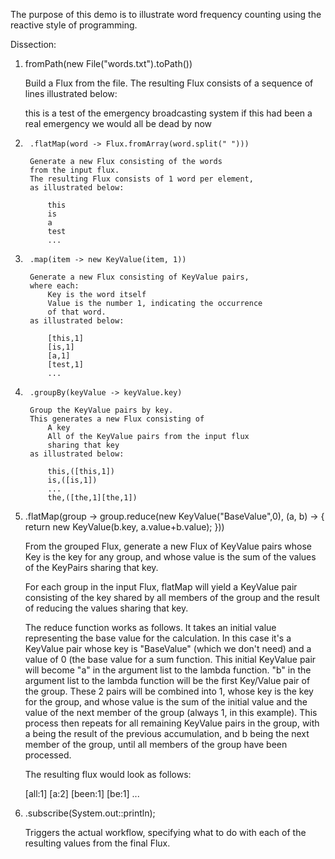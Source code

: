 The purpose of this demo is to illustrate word frequency 
counting using the reactive style of programming.

Dissection:

1.	fromPath(new File("words.txt").toPath())

	Build a Flux from the file.
	The resulting Flux consists of a sequence of lines
	illustrated below:
	
	this is a test of the emergency broadcasting system
	if this had been a real emergency
	we would all be dead by now
	
2.		.flatMap(word -> Flux.fromArray(word.split(" ")))

		Generate a new Flux consisting of the words
		from the input flux.
		The resulting Flux consists of 1 word per element,
		as illustrated below:
		
			this
			is
			a
			test
			...
		
3.		.map(item -> new KeyValue(item, 1))

		Generate a new Flux consisting of KeyValue pairs, 
		where each:
			Key is the word itself
			Value is the number 1, indicating the occurrence
			of that word.
		as illustrated below:
		
			[this,1]
			[is,1]
			[a,1]
			[test,1]
			...
			
4.		.groupBy(keyValue -> keyValue.key)	

		Group the KeyValue pairs by key.
		This generates a new Flux consisting of
			A key
			All of the KeyValue pairs from the input flux 
			sharing that key
		as illustrated below:
		
			this,([this,1])
			is,([is,1])
			...
			the,([the,1][the,1])
	
5.	.flatMap(group -> group.reduce(new KeyValue("BaseValue",0), (a, b) -> {
		return new KeyValue(b.key, a.value+b.value);
	}))
		
	From the grouped Flux, generate a new Flux of KeyValue pairs
	whose Key is the key for any group, and whose value is the
	sum of the values of the KeyPairs sharing that key.
	
	For each group in the input Flux, flatMap will yield a KeyValue
	pair consisting of the key shared by all members of the group 
	and the result of reducing the values sharing that key.
	
	The reduce function works as follows.
	It takes an initial value representing the base value for the
	calculation. In this case it's a KeyValue pair whose key is
	"BaseValue" (which we don't need) and a value of 0 (the base
	value for a sum function. This initial KeyValue pair will 
	become "a" in the argument list to the lambda function. "b"
	in the argument list to the lambda function will be the first
	Key/Value pair of the group. These 2 pairs will be combined
	into 1, whose key is the key for the group, and whose value
	is the sum of the initial value and the value of the next
	member of the group (always 1, in this example). This process 
	then repeats for all remaining KeyValue pairs in the group,
	with a being the result of the previous accumulation, and b
	being the next member of the group, until all members of the
	group have been processed.
	
	The resulting flux would look as follows:
	
	[all:1]
	[a:2]
	[been:1]
	[be:1]
	...
	
6.	.subscribe(System.out::println);
	
	Triggers the actual workflow, specifying what to do with each
	of the resulting values from the final Flux.
	